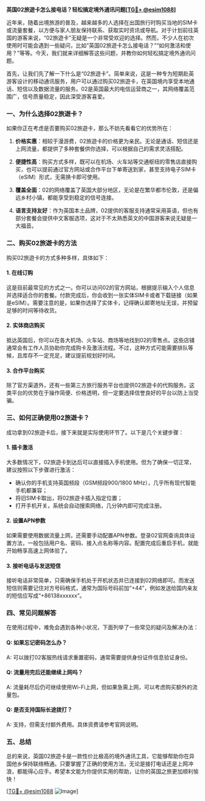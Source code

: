 **英国02旅遊卡怎么接电话？轻松搞定境外通讯问题[[TG💪+ @esim1088](https://t.me/s/esim1088)]**

近年来，随着出境旅游的普及，越来越多的人选择在出国旅行时购买当地的SIM卡或流量套餐，以方便与家人朋友保持联系、获取实时资讯或导航。对于计划前往英国的游客来说，“02旅遊卡”无疑是一个非常受欢迎的选择。然而，不少人在初次使用时可能会遇到一些疑问，比如“英国02旅遊卡怎么接电话？”“如何激活和使用？”等等。今天，我们就来详细解答这些问题，并教你如何轻松搞定境外通讯问题。

首先，让我们先了解一下什么是“02旅遊卡”。简单来说，这是一种专为短期赴英游客设计的移动通讯服务，用户可以通过购买02旅遊卡，在英国境内享受本地通话、短信以及数据流量的服务。02是英国最大的电信运营商之一，其网络覆盖范围广，信号质量稳定，因此深受游客喜爱。

### **一、为什么选择02旅遊卡？**

如果你正在考虑是否要购买02旅遊卡，那么不妨先看看它的优势所在：

1. **价格实惠**：相较于漫游费，02旅遊卡的价格更为亲民。无论是通话、短信还是上网流量，都提供了多种套餐供你选择，可以根据自己的需求灵活搭配。
   
2. **便捷性高**：购买方式多样，既可以在机场、火车站等交通枢纽的零售店直接购买，也可以提前通过官方网站或合作平台下单寄送到家，甚至支持电子SIM卡（eSIM）形式，无需换卡即可使用。

3. **覆盖全面**：02的网络覆盖了英国大部分地区，无论是在繁华都市伦敦，还是偏远乡村小镇，都能享受到稳定的信号连接。

4. **语言支持友好**：作为英国本土品牌，02提供的客服支持通常采用英语，但也有部分套餐会提供中文客服选项，这对于不太熟悉英文的中国游客来说无疑是一大福音。

### **二、购买02旅遊卡的方法**

购买02旅遊卡的方式多种多样，具体如下：

#### **1. 在线订购**
这是目前最常见的方式之一。你可以访问02的官方网站，根据提示输入个人信息并选择适合你的套餐。付款完成后，你会收到一张实体SIM卡或者下载链接（如果是eSIM）。需要注意的是，如果你选择了实体卡，记得确认邮寄地址无误，并预留足够的时间等待收货。

#### **2. 实体商店购买**
抵达英国后，你可以在各大机场、火车站、商场等地找到02的零售点。这些店铺通常会有工作人员协助你完成购卡及激活流程。不过，这种方式可能需要排队等候，且库存不一定充足，建议提前规划好时间。

#### **3. 合作平台购买**
除了官方渠道外，还有一些第三方旅行服务平台也提供02旅遊卡的代购服务。这类平台的优势在于操作简便、价格透明，但一定要选择信誉良好的平台以防上当受骗。

### **三、如何正确使用02旅遊卡？**

成功拿到02旅遊卡后，接下来就是实际使用环节了。以下是几个关键步骤：

#### **1. 插卡激活**
大多数情况下，02旅遊卡到达后可以直接插入手机使用。但为了确保一切正常，建议按照以下步骤进行激活：
   - 确认你的手机支持英国频段（GSM频段900/1800 MHz），几乎所有现代智能手机都兼容；
   - 将旧SIM卡取出，将02旅遊卡插入指定位置；
   - 打开手机开关，系统会自动搜索网络，几分钟内即可完成注册。

#### **2. 设置APN参数**
如果需要使用数据流量上网，还需要手动配置APN参数。登录02官网查询具体设置方法，一般包括用户名、密码、接入点名称等内容。配置完成后重启手机，就能开始畅享高速上网体验了。

#### **3. 接听电话与发送短信**
接听电话非常简单，只需确保手机处于开机状态并已连接到02网络即可。而发送短信则需要记住对方号码格式，通常为国际号码前加“+44”，例如发送给国内亲友的短信应写成“+86138xxxxxx”。

### **四、常见问题解答**

在使用过程中，难免会遇到各种小状况，下面列举了一些常见的疑问及解决办法：

#### **Q: 如果忘记密码怎么办？**
A: 可以拨打02客服热线请求重置密码，通常需要提供身份证件信息验证身份。

#### **Q: 流量用完后还能继续上网吗？**
A: 流量耗尽后仍可继续使用Wi-Fi上网，但如果急需上网，可以考虑购买额外的流量包。

#### **Q: 是否支持国际长途拨打？**
A: 支持，但需支付额外费用。具体资费请参考官网说明。

### **五、总结**

总的来说，英国02旅遊卡是一款性价比极高的境外通讯工具，它能够帮助你在异国他乡保持联络畅通。只要掌握了正确的使用方法，无论是接打电话还是上网冲浪，都能得心应手。希望本文能为你提供实用的帮助，让你的英国之旅更加顺利愉快！

[[TG💪+ @esim1088](https://t.me/s/esim1088) ![Image](https://i.postimg.cc/4NQfJmqS/Snipaste-2025-05-13-00-14-12.png)]